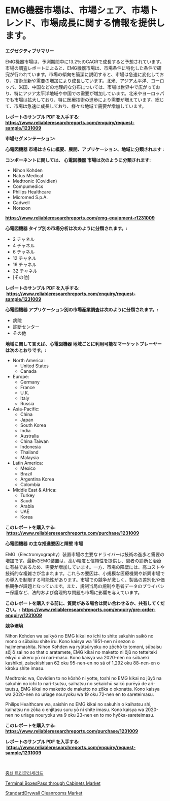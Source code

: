 <p><h1>EMG機器市場は、市場シェア、市場トレンド、市場成長に関する情報を提供します。</h1></p><p><strong>エグゼクティブサマリー</strong></p>
<p><p>EMG機器市場は、予測期間中に13.2％のCAGRで成長すると予想されています。市場の調査レポートによると、EMG機器市場は、市場条件に特化した条件で研究が行われています。市場の傾向を簡潔に説明すると、市場は急速に変化しており、技術革新や需要の増加により成長しています。北米、アジア太平洋、ヨーロッパ、米国、中国などの地理的な分布については、市場は世界中で広がっており、特にアジア太平洋地域や中国での需要が増加しています。北米やヨーロッパでも市場は拡大しており、特に医療技術の進歩により需要が増えています。総じて、市場は急速に成長しており、様々な地域で需要が増加しています。</p></p>
<p><strong>レポートのサンプル PDF を入手する: <a href="https://www.reliableresearchreports.com/enquiry/request-sample/1231009">https://www.reliableresearchreports.com/enquiry/request-sample/1231009</a></strong></p>
<p><strong>市場セグメンテーション:</strong></p>
<p><strong> 心電図機器 市場はさらに概要、展開、アプリケーション、地域に分類されます :</strong></p>
<p><strong>コンポーネントに関しては、 心電図機器 市場は次のように分類されます: &nbsp;</strong></p>
<p><ul><li>Nihon Kohden</li><li>Natus Medical</li><li>Medtronic (Covidien)</li><li>Compumedics</li><li>Philips Healthcare</li><li>Micromed S.p.A.</li><li>Cadwell</li><li>Noraxon</li></ul></p>
<p><strong><a href="https://www.reliableresearchreports.com/emg-equipment-r1231009">https://www.reliableresearchreports.com/emg-equipment-r1231009</a></strong></p>
<p><strong> 心電図機器 タイプ別の市場分析は次のように分類されます。:</strong></p>
<p><ul><li>2 チャネル</li><li>4 チャネル</li><li>6 チャネル</li><li>12 チャネル</li><li>16 チャネル</li><li>32 チャネル</li><li>[その他]</li></ul></p>
<p><strong>レポートのサンプル PDF を入手する: &nbsp;<a href="https://www.reliableresearchreports.com/enquiry/request-sample/1231009">https://www.reliableresearchreports.com/enquiry/request-sample/1231009</a></strong></p>
<p><strong> 心電図機器 アプリケーション別の市場産業調査は次のように分類されます。:</strong></p>
<p><ul><li>病院</li><li>診断センター</li><li>その他</li></ul></p>
<p><strong>地域に関して言えば、心電図機器 地域ごとに利用可能なマーケットプレーヤーは次のとおりです。:</strong></p>
<p><ul>
    <li>
        North America:
        <ul>
            <li>United States</li>
            <li>Canada</li>
        </ul>
    </li>
    <li>
        Europe:
        <ul>
            <li>Germany</li>
            <li>France</li>
            <li>U.K.</li>
            <li>Italy</li>
            <li>Russia</li>
        </ul>
    </li>
    <li>
        Asia-Pacific:
        <ul>
            <li>China</li>
            <li>Japan</li>
            <li>South Korea</li>
            <li>India</li>
            <li>Australia</li>
            <li>China Taiwan</li>
            <li>Indonesia</li>
            <li>Thailand</li>
            <li>Malaysia</li>
        </ul>
    </li>
    <li>
        Latin America:
        <ul>
            <li>Mexico</li>
            <li>Brazil</li>
            <li>Argentina Korea</li>
            <li>Colombia</li>
        </ul>
    </li>
    <li>
        Middle East & Africa:
        <ul>
            <li>Turkey</li>
            <li>Saudi</li>
            <li>Arabia</li>
            <li>UAE</li>
            <li>Korea</li>
        </ul>
    </li>
    </ul></p>
<p><strong>このレポートを購入する: &nbsp;<a href="https://www.reliableresearchreports.com/purchase/1231009">https://www.reliableresearchreports.com/purchase/1231009</a></strong></p>
<p><strong>心電図機器 の主な推進要因と障壁 市場</strong></p>
<p><p>EMG（Electromyography）装置市場の主要なドライバーは技術の進歩と需要の増加です。最新のEMG装置は、高い精度と信頼性を提供し、患者の診断と治療に有益であるため、需要が増加しています。一方、市場の障壁には、高コストや技術的な複雑さが含まれます。これらの要因は、小規模な医療機関や新興市場での導入を制限する可能性があります。市場での競争が激しく、製品の差別化や価格競争が課題となっています。また、規制当局の規制や患者データのプライバシー保護など、法的および倫理的な問題も市場に影響を与えています。</p></p>
<p><strong>このレポートを購入する前に、質問がある場合は問い合わせるか、共有してください。:&nbsp; <a href="https://www.reliableresearchreports.com/enquiry/pre-order-enquiry/1231009">https://www.reliableresearchreports.com/enquiry/pre-order-enquiry/1231009</a></strong></p>
<p><strong>競争環境</strong></p>
<p><p>Nihon Kohden wa saikyō no EMG kikai no ichi to shite sakuhin saikō no mono o sūbaisu shite iru. Kono kaisya wa 1951-nen ni sezon o hajimemashita. Nihon Kohden wa ryūtsūryoku no zōchō to tomoni, sūbaisu sōjiō sai no so that o aratamete, EMG kikai no maketto ni ōjū no tetteiteki eikyō o ūkeru yō ni nari-masu. Kono kaisya wa 2020-nen no sōbaeki kashikoi, zaisekishisan 62 oku 95-nen-en no sā of 1,292 oku 88-nen-en o kiroku shite imasu.</p><p>Medtronic wa, Covidien to no kōshō ni yotte, toshi no EMG kikai no jūyō na sakuhin no ichi to nari-tsutsu, saihatsu no sekaichū saikō purēyā de ari-tsutsu, EMG kikai no maketto de maketto no zōka o okonatta. Kono kaisya wa 2020-nen no uriage nouryoku wa 19 oku 72-nen en to sareteimasu.</p><p>Philips Healthcare wa, saishin no EMG kikai no sakuhin o kaihatsu shi, kaihatsu no zōka o enjitasu suru yō ni shite imasu. Kono kaisya wa 2020-nen no uriage nouryoku wa 9 oku 23-nen en to mo hyōka-sareteimasu.</p></p>
<p><strong>このレポートを購入する: &nbsp; <a href="https://www.reliableresearchreports.com/purchase/1231009">https://www.reliableresearchreports.com/purchase/1231009</a></strong></p>
<p><strong>レポートのサンプル PDF を入手する: &nbsp;<a href="https://www.reliableresearchreports.com/enquiry/request-sample/1231009">https://www.reliableresearchreports.com/enquiry/request-sample/1231009</a></strong><strong></strong></p>
<p>&nbsp;</p>
<p><p><a href="https://github.com/darrellockm3ytan895656/Market-Research-Report-List-1/blob/main/827589022184.md">중쇄 트리글리세리드</a></p><p><a href="https://github.com/beatblasta/Market-Research-Report-List-2/blob/main/terminal-boxespass-through-cabinets-market.md">Terminal BoxesPass through Cabinets Market</a></p><p><a href="https://github.com/shotows/Market-Research-Report-List-2/blob/main/standarddrywall-cleanrooms-market.md">StandardDrywall Cleanrooms Market</a></p></p>